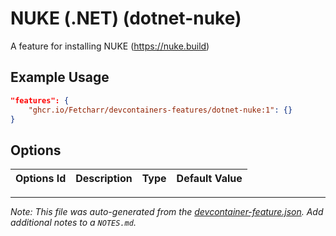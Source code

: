 
# NUKE (.NET) (dotnet-nuke)

A feature for installing NUKE (https://nuke.build)

## Example Usage

```json
"features": {
    "ghcr.io/Fetcharr/devcontainers-features/dotnet-nuke:1": {}
}
```

## Options

| Options Id | Description | Type | Default Value |
|-----|-----|-----|-----|




---

_Note: This file was auto-generated from the [devcontainer-feature.json](https://github.com/Fetcharr/devcontainers-features/blob/main/src/dotnet-nuke/devcontainer-feature.json).  Add additional notes to a `NOTES.md`._
